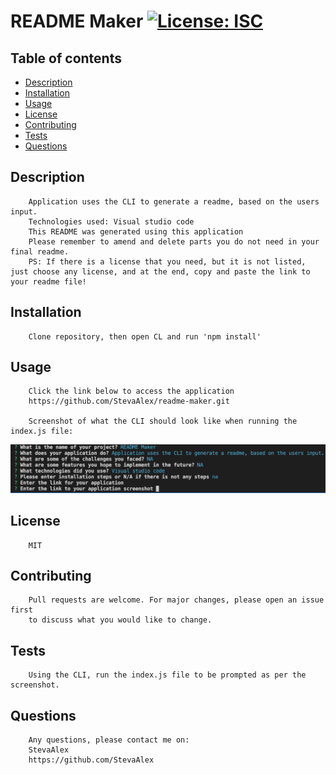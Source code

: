  
# README Maker [![License: ISC](https://img.shields.io/badge/License-ISC-blue.svg)](https://opensource.org/licenses/ISC)

 ## Table of contents

- [Description](#description)
- [Installation](#installation)
- [Usage](#usage)
- [License](#license)
- [Contributing](#contributing)
- [Tests](#tests)
- [Questions](#questions)
        
## Description 

        Application uses the CLI to generate a readme, based on the users input. 
        Technologies used: Visual studio code  
        This README was generated using this application 
        Please remember to amend and delete parts you do not need in your final readme.
        PS: If there is a license that you need, but it is not listed, just choose any license, and at the end, copy and paste the link to your readme file!

        
## Installation

        Clone repository, then open CL and run 'npm install'
        
        
## Usage 

        Click the link below to access the application
        https://github.com/StevaAlex/readme-maker.git

        Screenshot of what the CLI should look like when running the index.js file:
![screenshot of application](/assets/CLIscreenshot.png)
        
## License
        
        MIT
        
## Contributing 

        Pull requests are welcome. For major changes, please open an issue first
        to discuss what you would like to change.
        
## Tests 

        Using the CLI, run the index.js file to be prompted as per the screenshot.
        
## Questions

        Any questions, please contact me on:
        StevaAlex
        https://github.com/StevaAlex
        
        